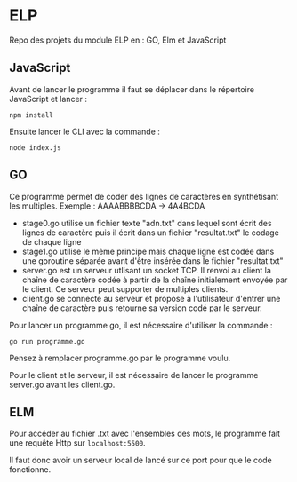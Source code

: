 # ELP

Repo des projets du module ELP en : GO, Elm et JavaScript

## JavaScript

Avant de lancer le programme il faut se déplacer dans le répertoire JavaScript et lancer :

    npm install

Ensuite lancer le CLI avec la commande :

    node index.js


## GO

Ce programme permet de coder des lignes de caractères en synthétisant les multiples. 
Exemple : AAAABBBBCDA -> 4A4BCDA

 - stage0.go utilise un fichier texte "adn.txt" dans lequel sont écrit des lignes de caractère puis il écrit dans un fichier "resultat.txt" le codage de chaque ligne
 - stage1.go utilise le même principe mais chaque ligne est codée dans une goroutine séparée avant d'être insérée dans le fichier "resultat.txt"
 - server.go est un serveur utlisant un socket TCP. Il renvoi au client la chaîne de caractère codée à partir de la chaîne initialement envoyée par le client. Ce serveur peut supporter de multiples clients.
 - client.go se connecte au serveur et propose à l'utilisateur d'entrer une chaîne de caractère puis retourne sa version codé par le serveur.
 
Pour lancer un programme go, il est nécessaire d'utiliser la commande :

    go run programme.go
    
Pensez à remplacer programme.go par le programme voulu.

Pour le client et le serveur, il est nécessaire de lancer le programme server.go avant les client.go.



## ELM

Pour accéder au fichier .txt avec l'ensembles des mots, le programme fait une requête Http sur `localhost:5500`.

Il faut donc avoir un serveur local de lancé sur ce port pour que le code fonctionne.
